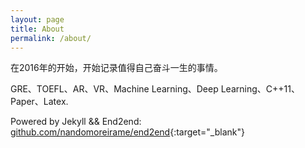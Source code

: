 ```yaml
---
layout: page
title: About
permalink: /about/
---
```


在2016年的开始，开始记录值得自己奋斗一生的事情。

GRE、TOEFL、AR、VR、Machine Learning、Deep Learning、C++11、Paper、Latex.

Powered by Jekyll && End2end: [github.com/nandomoreirame/end2end](https://github.com/nandomoreirame/end2end){:target="_blank"}